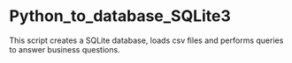 ﻿# Python_to_database_SQLite3

This script creates a SQLite database, loads csv files and performs queries to answer business questions.
